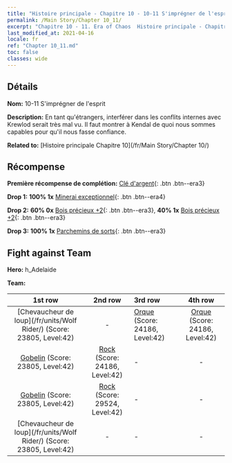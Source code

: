 ```yaml
---
title: "Histoire principale - Chapitre 10 - 10-11 S'imprégner de l'esprit"
permalink: /Main Story/Chapter 10_11/
excerpt: "Chapitre 10 - 11. Era of Chaos  Histoire principale - Chapitre 10_11. 10-11 S'imprégner de l'esprit"
last_modified_at: 2021-04-16
locale: fr
ref: "Chapter 10_11.md"
toc: false
classes: wide
---
```


## Détails

 **Nom:** 10-11 S'imprégner de l'esprit

 **Description:** En tant qu'étrangers, interférer dans les conflits internes avec Krewlod serait très mal vu. Il faut montrer à Kendal de quoi nous sommes capables pour qu'il nous fasse confiance.

 **Related to:** [Histoire principale Chapitre 10](/fr/Main Story/Chapter 10/)

## Récompense

 **Première récompense de complétion:** [Clé d'argent](/fr/Items/con_693/){: .btn .btn--era3}

 **Drop 1:** **100% 1x** [Minerai exceptionnel](/fr/Items/mat_33/){: .btn .btn--era4}

 **Drop 2:** **60% 0x** [Bois précieux +2](/fr/Items/mat_27/){: .btn .btn--era3}, **40% 1x** [Bois précieux +2](/fr/Items/mat_27/){: .btn .btn--era3}

 **Drop 3:** **100% 1x** [Parchemins de sorts](/fr/Items/con_694/){: .btn .btn--era3}


## Fight against Team
 **Hero:** h_Adelaide

 **Team:**


  | 1st row | 2nd row | 3rd row | 4th row |
  |:----:|:----:|:----|:----:|
  | [Chevaucheur de loup](/fr/units/Wolf Rider/) (Score: 23805, Level:42)  | - | [Orque](/fr/units/Orc/) (Score: 24186, Level:42)  | [Orque](/fr/units/Orc/) (Score: 24186, Level:42)  |
  | [Gobelin](/fr/units/Goblin/) (Score: 23805, Level:42)  | [Rock](/fr/units/Roc/) (Score: 24186, Level:42)  | - | - |
  | [Gobelin](/fr/units/Goblin/) (Score: 23805, Level:42)  | [Rock](/fr/units/Roc/) (Score: 29524, Level:42)  | - | - |
  | [Chevaucheur de loup](/fr/units/Wolf Rider/) (Score: 23805, Level:42)  | - | - | - |



